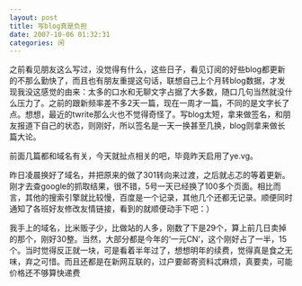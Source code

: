 ```yaml
---
layout: post
title: 写blog真是负担
date: 2007-10-06 01:32:31
categories: 闲
---
```

之前看见朋友这么写过，没觉得有什么，这些日子，看见订阅的好些blog都更新的不那么勤快了，而且也有朋友重提这句话，联想自己上个月转blog数据，才发现我没这感觉的由来：太多的口水和无聊文字占据了大多数，随口几句当然就没什么压力了。之前的跟新频率差不多2天一篇，现在一周才一篇，不同的是文字长了点。想想，最近的twrite那么火也不觉得奇怪了。写blog太短，拿来做签名，和朋友报道下自己的状态，则刚好，所以签名是一天一换甚至几换，blog则拿来做长篇大论。

前面几篇都和域名有关，今天就扯点相关的吧，毕竟昨天启用了ye.vg。

昨日凌晨换好了域名，并把原来的做了301转向来过渡，之后就忐忑的等着更新。刚才去查google的抓取结果，很不错，5号一天已经换了100多个页面。相比而言，其他的搜索引擎就比较慢，百度是一个记录，其他几个还都无记录。顺便同时通知了各班好友修改友情链接，看到的就顺便动手下吧：）

我手上的域名，比米贩子少，比做站的人多，刚数了下是29个，算上前几日卖掉的那个，刚好30整。当然，大部分都是今年的‘一元CN’，这个刚好占了一半，15个。当时觉得反正就一块，可是看着半年过了，想想明年的续费，觉得真是食之无味，弃之可惜。而且还都是在新网互联的，过户要邮寄资料忒麻烦，真要卖，可能价格还不够算快递费